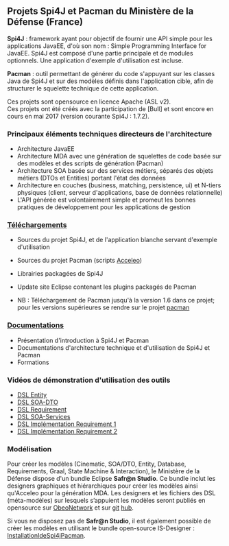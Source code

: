 ## Projets Spi4J et Pacman du Ministère de la Défense (France) ##

**Spi4J** : framework ayant pour objectif de fournir une API simple pour les applications JavaEE, d'où son nom : Simple Programming Interface for JavaEE.
Spi4J est composé d'une partie principale et de modules optionnels. Une application d'exemple d'utilisation est incluse.

**Pacman** : outil permettant de générer du code s'appuyant sur les classes Java de Spi4J et sur des modèles définis dans l'application cible, afin de structurer le squelette technique de cette application.

Ces projets sont opensource en licence Apache (ASL v2).
<br />
Ces projets ont été créés avec la participation de [Bull] et sont encore en cours en mai 2017 (version courante Spi4J : 1.7.2).

### Principaux éléments techniques directeurs de l'architecture ###
  * Architecture JavaEE
  * Architecture MDA avec une génération de squelettes de code basée sur des modèles et des scripts de génération (Pacman)
  * Architecture SOA basée sur des services métiers, séparés des objets métiers (DTOs et Entities) portant l'état des données
  * Architecture en couches (business, matching, persistence, ui) et N-tiers physiques (client, serveur d'applications, base de données relationnelle)
  * L'API générée est volontairement simple et promeut les bonnes pratiques de développement pour les applications de gestion

### [Téléchargements](../../releases/latest) ###
  * Sources du projet Spi4J, et de l'application blanche servant d'exemple d'utilisation
  * Sources du projet Pacman (scripts [Acceleo](http://www.acceleo.org))
  * Librairies packagées de Spi4J
  * Update site Eclipse contenant les plugins packagés de Pacman
  
  * NB : Téléchargement de Pacman jusqu'à la version 1.6 dans ce projet; pour les versions supérieures se rendre sur le projet [pacman](https://github.com/spi4j/pacman/)

### [Documentations](../../releases/tag/Documentations) ###
  * Présentation d'introduction à Spi4J et Pacman
  * Documentations d'architecture technique et d'utilisation de Spi4J et Pacman
  * Formations

### Vidéos de démonstration d'utilisation des outils ###
  * [DSL Entity](https://drive.google.com/file/d/0B_CIqBpjpa16NTJzLUhSTnpKQzA/edit?usp=sharing)
  * [DSL SOA-DTO](https://drive.google.com/file/d/0B_CIqBpjpa16aUtqNE5KUGhWaU0/edit?usp=sharing)
  * [DSL Requirement](https://drive.google.com/file/d/0B_CIqBpjpa16dmt3S1ZtTWRmdHc/edit?usp=sharing)
  * [DSL SOA-Services](https://drive.google.com/file/d/0B_CIqBpjpa16V3VvTnNLUy1icTA/edit?usp=sharing)
  * [DSL Implémentation Requirement 1](https://drive.google.com/file/d/0B_CIqBpjpa16OXkxY3BVQkstMG8/edit?usp=sharing)
  * [DSL Implémentation Requirement 2](https://drive.google.com/file/d/0B_CIqBpjpa16bUxXOGtDTzRkRFU/edit?usp=sharing)

### Modélisation ###
Pour créer les modèles (Cinematic, SOA/DTO, Entity, Database, Requirements, Graal, State Machine & Interaction), le Ministère de la Défense dispose d'un bundle Eclipse **Safr@n Studio**. Ce bundle inclut les designers graphiques et hiérarchiques pour créer les modèles ainsi qu'Acceleo pour la génération MDA. Les designers et les fichiers des DSL (méta-modèles) sur lesquels s’appuient les modèles seront publiés en opensource sur [ObeoNetwork](http://www.obeonetwork.com/) et sur [git](https://github.com/ObeoNetwork/InformationSystem/tree/master/models) [hub](https://github.com/ObeoNetwork/InformationSystem/tree/master/designs).

Si vous ne disposez pas de **Safr@n Studio**, il est également possible de créer les modèles en utilisant le bundle open-source IS-Designer : [InstallationIdeSpi4jPacman](../../wiki/InstallationIdeSpi4jPacman).
